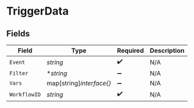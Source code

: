 # TriggerData


## Fields

| Field                    | Type                     | Required                 | Description              |
| ------------------------ | ------------------------ | ------------------------ | ------------------------ |
| `Event`                  | *string*                 | :heavy_check_mark:       | N/A                      |
| `Filter`                 | **string*                | :heavy_minus_sign:       | N/A                      |
| `Vars`                   | map[string]*interface{}* | :heavy_minus_sign:       | N/A                      |
| `WorkflowID`             | *string*                 | :heavy_check_mark:       | N/A                      |